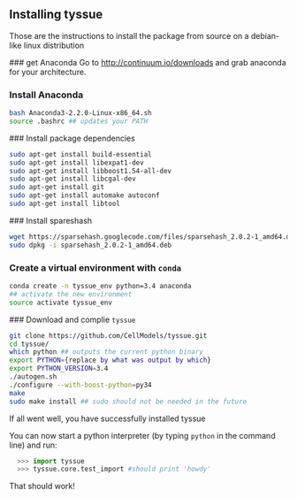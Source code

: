 ## Installing tyssue

Those are the instructions to install the package from source on a debian-like linux distribution


### get Anaconda
Go to http://continuum.io/downloads and grab anaconda for your architecture.

### Install Anaconda

```bash
bash Anaconda3-2.2.0-Linux-x86_64.sh
source .bashrc ## updates your PATH
```

### Install package dependencies

```bash
sudo apt-get install build-essential
sudo apt-get install libexpat1-dev
sudo apt-get install libboost1.54-all-dev
sudo apt-get install libcgal-dev
sudo apt-get install git
sudo apt-get install automake autoconf
sudo apt-get install libtool
```

### Install spareshash

```bash
wget https://sparsehash.googlecode.com/files/sparsehash_2.0.2-1_amd64.deb
sudo dpkg -i sparsehash_2.0.2-1_amd64.deb
```

### Create a virtual environment with `conda`

```bash
conda create -n tyssue_env python=3.4 anaconda
## activate the new environment
source activate tyssue_env
```

### Download and complie `tyssue`

```bash
git clone https://github.com/CellModels/tyssue.git
cd tyssue/
which python ## outputs the current python binary
export PYTHON={replace by what was output by which}
export PYTHON_VERSION=3.4
./autogen.sh
./configure --with-boost-python=py34
make
sudo make install ## sudo should not be needed in the future
```

If all went well, you have successfully installed tyssue

You can now start a python interpreter (by typing `python` in the command line) and run:

```python
  >>> import tyssue
  >>> tyssue.core.test_import #should print 'howdy'
```

That should work!
